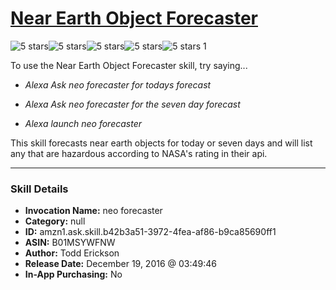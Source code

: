 # [Near Earth Object Forecaster](http://alexa.amazon.com/#skills/amzn1.ask.skill.b42b3a51-3972-4fea-af86-b9ca85690ff1)
![5 stars](../../images/ic_star_black_18dp_1x.png)![5 stars](../../images/ic_star_black_18dp_1x.png)![5 stars](../../images/ic_star_black_18dp_1x.png)![5 stars](../../images/ic_star_black_18dp_1x.png)![5 stars](../../images/ic_star_black_18dp_1x.png) 1

To use the Near Earth Object Forecaster skill, try saying...

* *Alexa Ask neo forecaster for todays forecast*

* *Alexa Ask neo forecaster for the seven day forecast*

* *Alexa launch neo forecaster*

This skill forecasts near earth objects for today or seven days and will list any that are hazardous according to NASA's rating in their api.

***

### Skill Details

* **Invocation Name:** neo forecaster
* **Category:** null
* **ID:** amzn1.ask.skill.b42b3a51-3972-4fea-af86-b9ca85690ff1
* **ASIN:** B01MSYWFNW
* **Author:** Todd Erickson
* **Release Date:** December 19, 2016 @ 03:49:46
* **In-App Purchasing:** No
